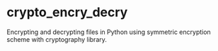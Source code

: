 # crypto_encry_decry
Encrypting and decrypting files in Python using symmetric encryption scheme with cryptography library.
